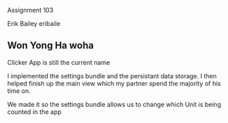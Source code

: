Assignment 103

Erik Bailey eribaile

Won Yong Ha woha
-----------------------------

Clicker App is still the current name

I implemented the settings bundle and the persistant data storage.  I then helped finish up the main view which
my partner spend the majority of his time on.

We made it so the settings bundle allows us to change which Unit is being counted in the app

 
